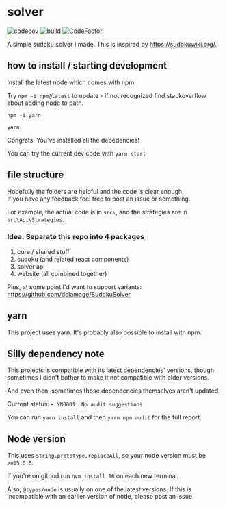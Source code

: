 # solver

[![codecov](https://codecov.io/gh/icecream17/solver/branch/main/graph/badge.svg?token=FOcsmxUx91)](https://codecov.io/gh/icecream17/solver)
[![build](https://github.com/icecream17/solver/workflows/build/badge.svg)](https://github.com/icecream17/solver/actions)
[![CodeFactor](https://www.codefactor.io/repository/github/icecream17/solver/badge/main)](https://www.codefactor.io/repository/github/icecream17/solver/overview/main)

A simple sudoku solver I made. This is inspired by <https://sudokuwiki.org/>.

## how to install / starting development

Install the latest node which comes with npm.

Try `npm -i npm@latest` to update - if not recognized find stackoverflow about adding node to path.

`npm -i yarn`

`yarn`

Congrats! You've installed all the depedencies!

You can try the current dev code with `yarn start`

## file structure

Hopefully the folders are helpful and the code is clear enough.\
If you have any feedback feel free to post an issue or something.

For example, the actual code is in `src\`, and the strategies are in `src\Api\Strategies`.

### Idea: Separate this repo into 4 packages

1. core / shared stuff
2. sudoku (and related react components)
3. solver api
4. website (all combined together)

Plus, at some point I'd want to support variants: <https://github.com/dclamage/SudokuSolver>

## yarn

This project uses yarn. It's probably also possible to install with npm.

## Silly dependency note

This projects is compatible with its latest dependencies' versions,
though sometimes I didn't bother to make it not compatible with older versions.

And even then, sometimes those dependencies themselves aren't updated.

Current status: `➤ YN0001: No audit suggestions`

You can run `yarn install` and then `yarn npm audit` for the full report.

## Node version

This uses `String.prototype.replaceAll`, so your node version must be `>=15.0.0`.

If you're on gitpod run `nvm install 16` on each new terminal.

Also, `@types/node` is usually on one of the latest versions. If this is incompatible with an earlier version of node, please post an issue.
